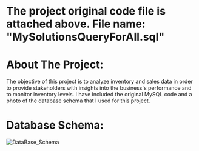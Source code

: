 # The project original code file is attached above. File name: "MySolutionsQueryForAll.sql"
# About The Project:
The objective of this project is to analyze inventory and sales data in order to provide stakeholders with insights into the business's performance and to monitor inventory levels. I have included the original MySQL code and a photo of the database schema that I used for this project.

# Database Schema:
![DataBase_Schema](https://github.com/MuhannadYaslam/MySQL_Projects_SalesAndInventory_Data/assets/132222576/fd613957-205d-4cc8-bf4d-1b41f372542f)
